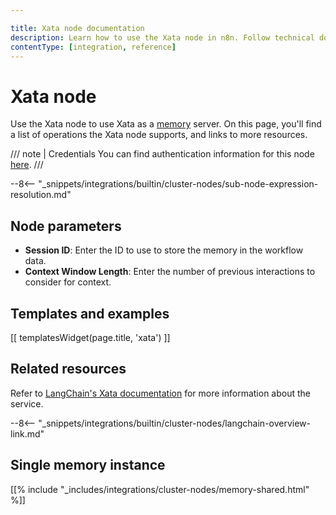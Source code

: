 ```yaml
---

title: Xata node documentation
description: Learn how to use the Xata node in n8n. Follow technical documentation to integrate Xata node into your workflows.
contentType: [integration, reference]
---
```


# Xata node

Use the Xata node to use Xata as a [memory](/glossary.md#ai-memory) server.
On this page, you'll find a list of operations the Xata node supports, and links to more resources.

/// note | Credentials
You can find authentication information for this node [here](/integrations/builtin/credentials/xata.md).
///

--8<-- "_snippets/integrations/builtin/cluster-nodes/sub-node-expression-resolution.md"

## Node parameters

-   **Session ID**: Enter the ID to use to store the memory in the workflow data.
-   **Context Window Length**: Enter the number of previous interactions to consider for context.

## Templates and examples

<!-- see https://www.notion.so/n8n/Pull-in-templates-for-the-integrations-pages-37c716837b804d30a33b47475f6e3780 -->
[[ templatesWidget(page.title, 'xata') ]]

## Related resources

Refer to [LangChain's Xata documentation](https://js.langchain.com/docs/integrations/memory/xata) for more information about the service.

--8<-- "_snippets/integrations/builtin/cluster-nodes/langchain-overview-link.md"

## Single memory instance

[[% include "_includes/integrations/cluster-nodes/memory-shared.html" %]]


